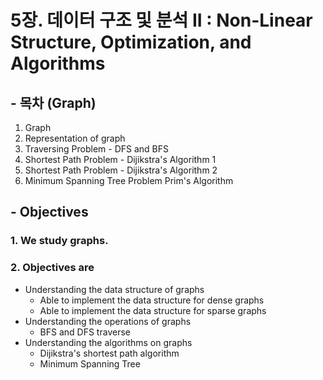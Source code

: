 # 5장. 데이터 구조 및 분석 II : Non-Linear Structure, Optimization, and Algorithms

## - 목차 (Graph)
1. Graph
2. Representation of graph
3. Traversing Problem - DFS and BFS
4. Shortest Path Problem - Dijikstra's Algorithm 1
5. Shortest Path Problem - Dijikstra's Algorithm 2
6. Minimum Spanning Tree Problem Prim's Algorithm


## - Objectives
### 1. We study graphs.
### 2. Objectives are
* Understanding the data structure of graphs
  * Able to implement the data structure for dense graphs
  * Able to implement the data structure for sparse graphs
* Understanding the operations of graphs
  * BFS and DFS traverse
* Understanding the algorithms on graphs
  * Dijikstra's shortest path algorithm
  * Minimum Spanning Tree
